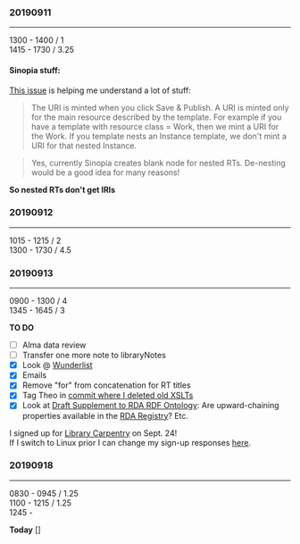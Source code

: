 ### 20190911
---
1300 - 1400 / 1  
1415 - 1730 / 3.25  

#### Sinopia stuff:
[This issue](https://github.com/LD4P/sinopia_editor/issues/1153#) is helping me understand a lot of stuff:

> The URI is minted when you click Save & Publish. A URI is minted only for the main resource described by the template. For example if you have a template with resource class = Work, then we mint a URI for the Work. If you template nests an Instance template, we don't mint a URI for that nested Instance.

> Yes, currently Sinopia creates blank node for nested RTs. De-nesting would be a good idea for many reasons!

**So nested RTs don't get IRIs**

### 20190912
---
1015 - 1215 / 2  
1300 - 1730 / 4.5  

### 20190913
---
0900 - 1300 / 4  
1345 - 1645 / 3    

**TO DO**
- [ ] Alma data review
- [ ] Transfer one more note to libraryNotes
- [X] Look @ [Wunderlist](https://www.wunderlist.com/#/lists/all)
- [X] Emails
- [X] Remove "for" from concatenation for RT titles
- [X] Tag Theo in [commit where I deleted old XSLTs](https://github.com/CECSpecialistI/UWLibCatProfiles/commit/99e06f2d2bc4e99b0e6e535101b9189abc9a70ce)
- [X] Look at [Draft Supplement to RDA RDF Ontology](https://docs.google.com/document/d/1SD6UdVE2PSIZ753FmZdhr4x6HQRrX6CUueZjMXQ7cDU/edit?usp=sharing): Are upward-chaining properties available in the [RDA Registry](https://www.rdaregistry.info)? Etc.  

I signed up for [Library Carpentry](https://rochellelundy.github.io/2019-09-24-UWSeattle/) on Sept. 24!  
If I switch to Linux prior I can change my sign-up responses [here](https://docs.google.com/forms/u/1/d/e/1FAIpQLSdITUUxQInLDHmLQpauYhM_wPocntsz99rSm2crjha7b-Npdg/viewform?usp=form_confirm&edit2=2_ABaOnudBki_KNLjrqmgNXENju9duLSWSO_D0EeI4WQUPM7F3ZxNAQQZ1035J4X_wU4ZsKd4).  

### 20190918
---
0830 - 0945 / 1.25  
1100 - 1215 / 1.25  
1245 -

**Today**
[] 
